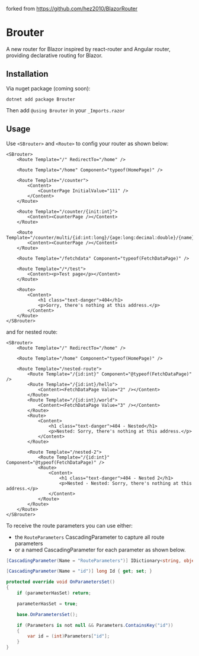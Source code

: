 forked from https://github.com/hez2010/BlazorRouter

# Brouter
A new router for Blazor inspired by react-router and Angular router, providing declarative routing for Blazor.

## Installation
Via nuget package (coming soon):
```
dotnet add package Brouter
```
Then add `@using Brouter` in your `_Imports.razor`

## Usage
Use `<SBrouter>` and `<Route>` to config your router as shown below:

```razor
<SBrouter>
    <Route Template="/" RedirectTo="/home" />

    <Route Template="/home" Component="typeof(HomePage)" />

    <Route Template="/counter">
        <Content>
            <CounterPage InitialValue="111" />
        </Content>
    </Route>

    <Route Template="/counter/{init:int}">
        <Content><CounterPage /></Content>
    </Route>

    <Route Template="/counter/multi/{id:int:long}/{age:long:decimal:double}/{name}">
        <Content><CounterPage /></Content>
    </Route>

    <Route Template="/fetchdata" Component="typeof(FetchDataPage)" />

    <Route Template="/*/test">
        <Content><p>Test page</p></Content>
    </Route>

    <Route>
        <Content>
            <h1 class="text-danger">404</h1>
            <p>Sorry, there's nothing at this address.</p>
        </Content>
    </Route>
</SBrouter>
```

and for nested route:

```razor
<SBrouter>
    <Route Template="/" RedirectTo="/home" />

    <Route Template="/home" Component="typeof(HomePage)" />

    <Route Template="/nested-route">
        <Route Template="/{id:int}" Component="@typeof(FetchDataPage)" />
        <Route Template="/{id:int}/hello">
            <Content><FetchDataPage Value="2" /></Content>
        </Route>
        <Route Template="/{id:int}/world">
            <Content><FetchDataPage Value="3" /></Content>
        </Route>
        <Route>
            <Content>
                <h1 class="text-danger">404 - Nested</h1>
                <p>Nested: Sorry, there's nothing at this address.</p>
            </Content>
        </Route>

        <Route Template="/nested-2">
            <Route Template="/{id:int}" Component="@typeof(FetchDataPage)" />
            <Route>
                <Content>
                    <h1 class="text-danger">404 - Nested 2</h1>
                    <p>Nested - Nested: Sorry, there's nothing at this address.</p>
                </Content>
            </Route>
        </Route>
    </Route>
</SBrouter>
```

To receive the route parameters you can use either:
- the `RouteParameters` CascadingParameter to capture all route parameters
- or a named CascadingParameter for each parameter as shown below.

```csharp
[CascadingParameter(Name = "RouteParameters")] IDictionary<string, object> Parameters { get; set; }

[CascadingParameter(Name = "id")] long Id { get; set; }

protected override void OnParametersSet()
{
    if (parameterHasSet) return;

    parameterHasSet = true;

    base.OnParametersSet();

    if (Parameters is not null && Parameters.ContainsKey("id"))
    {
        var id = (int)Parameters["id"];
    }
}

```